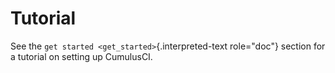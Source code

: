 # Tutorial

See the `get started <get_started>`{.interpreted-text role="doc"}
section for a tutorial on setting up CumulusCI.
